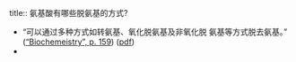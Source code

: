 title:: 氨基酸有哪些脱氨基的方式?

- “可以通过多种方式如转氨基、氧化脱氨基及非氧化脱 氨基等方式脱去氨基。” ([“Biochemeistry”, p. 159](zotero://select/library/items/5LP9YZZU)) ([pdf](zotero://open-pdf/library/items/6TDNZUZ2?page=159&annotation=5I5GD4DY))
-